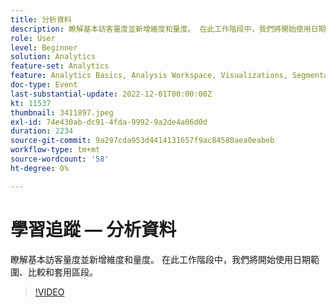 ```yaml
---
title: 分析資料
description: 瞭解基本訪客量度並新增維度和量度。 在此工作階段中，我們將開始使用日期範圍、比較和套用區段。
role: User
level: Beginner
solution: Analytics
feature-set: Analytics
feature: Analytics Basics, Analysis Workspace, Visualizations, Segmentation, Metrics
doc-type: Event
last-substantial-update: 2022-12-01T00:00:00Z
kt: 11537
thumbnail: 3411897.jpeg
exl-id: 74e430ab-dc91-4fda-9992-9a2de4a06d0d
duration: 2234
source-git-commit: 9a297cda953d4414131657f9ac84580aea0eabeb
workflow-type: tm+mt
source-wordcount: '58'
ht-degree: 0%

---
```


# 學習追蹤 — 分析資料

瞭解基本訪客量度並新增維度和量度。 在此工作階段中，我們將開始使用日期範圍、比較和套用區段。

>[!VIDEO](https://video.tv.adobe.com/v/3411897/?quality=12&learn=on)
